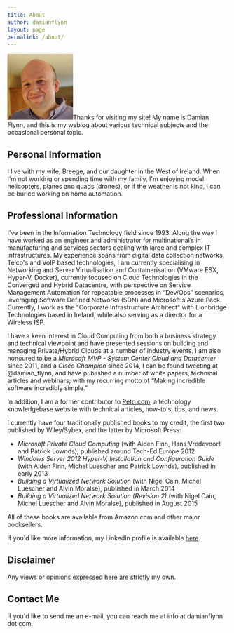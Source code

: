 ```yaml
---
title: About
author: damianflynn
layout: page
permalink: /about/
---
```


<img src="/public/img/DamianFlynn-340x340.png" alt="" title="Damian Flynn" width="150" height="150" />Thanks for visiting my site! My name is Damian Flynn, and this is my weblog about various technical subjects and the occasional personal topic.

## Personal Information

I live with my wife, Breege, and our daughter in the West of Ireland. When I'm not working or spending time with my family, I'm enjoying model helicopters, planes and quads (drones), or if the weather is not kind, I can be buried working on home automation.

## Professional Information

I've been in the Information Technology field since 1993. Along the way I have worked as an engineer and administrator for multinational’s in manufacturing and services sectors dealing with large and complex IT infrastructures. My experience spans from digital data collection networks, Telco's and VoIP based technologies, I am currently specialising in Networking and Server Virtualisation and Containerisation (VMware ESX, Hyper-V, Docker), currently focused on Cloud Technologies in the Converged and Hybrid Datacentre, with perspective on Service Management Automation for repeatable processes in “Dev/Ops” scenarios, leveraging Software Defined Networks (SDN) and Microsoft's Azure Pack. Currently, I work as the "Corporate Infrastructure Architect" with Lionbridge Technologies based in Ireland, while also serving as a director for a Wireless ISP.

I have a keen interest in Cloud Computing from both a business strategy and technical viewpoint and have presented sessions on building and managing Private/Hybrid Clouds at a number of industry events. I am also honoured to be a *Microsoft MVP - System Center Cloud and Datacenter* since 2011, and a *Cisco Champion* since 2014, I can be found tweeting at @damian_flynn, and have published a number of white papers, technical articles and webinars; with my recurring motto of “Making incredible software incredibly simple.”

In addition, I am a former contributor to [Petri.com][1], a technology knowledgebase website with technical articles, how-to's, tips, and news.

I currently have four traditionally published books to my credit, the first two published by Wiley/Sybex, and the latter by Microsoft Press:

*   *Microsoft Private Cloud Computing* (with Aiden Finn, Hans Vredevoort and Patrick Lownds), published around Tech-Ed Europe 2012
*   *Windows Server 2012 Hyper-V, Installation and Configuration Guide* (with Aiden Finn, Michel Luescher and Patrick Lownds), published in early 2013
*   *Building a Virtualized Network Solution* (with Nigel Cain, Michel Luescher and Alvin Moralse), published in March 2014
*   *Building a Virtualized Network Solution (Revision 2)* (with Nigel Cain, Michel Luescher and Alvin Moralse), published in August 2015

All of these books are available from Amazon.com and other major booksellers.

If you'd like more information, my LinkedIn profile is available [here][2].

## Disclaimer

Any views or opinions expressed here are strictly my own.

## Contact Me

If you'd like to send me an e-mail, you can reach me at info at damianflynn dot com.

 [1]: https://www.petri.com/author/damian-flynn
 [2]: http://www.linkedin.com/in/damianflynn

